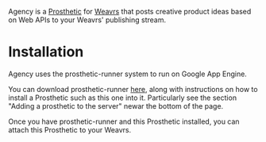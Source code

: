 Agency is a [Prosthetic](http://developer.weavrs.com/) for [Weavrs](http://weavrs.com/) that posts creative product ideas based on Web APIs to your Weavrs' publishing stream.

# Installation

Agency uses the prosthetic-runner system to run on Google App Engine.

You can download prosthetic-runner [here](https://github.com/philterphactory/prosthetic-runner), along with instructions on how to install a Prosthetic such as this one into it. Particularly see the section "Adding a prosthetic to the server" newar the bottom of the page.

Once you have prosthetic-runner and this Prosthetic installed, you can attach this Prosthetic to your Weavrs.
